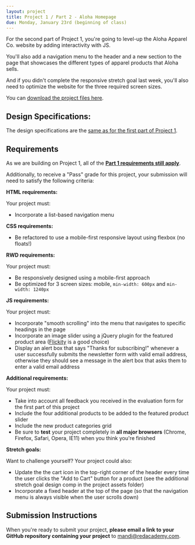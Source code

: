 ```yaml
---
layout: project
title: Project 1 / Part 2 - Aloha Homepage
due: Monday, January 23rd (beginning of class)
---
```


For the second part of Project 1, you're going to level-up the Aloha Apparel Co. website by adding interactivity with JS.

You'll also add a navigation menu to the header and a new section to the page that showcases the different types of apparel products that Aloha sells.

And if you didn't complete the responsive stretch goal last week, you'll also need to optimize the website for the three required screen sizes.

You can [download the project files here](https://s3-us-west-2.amazonaws.com/red-wdp/project-files/project-01b.zip).

## Design Specifications:

The design specifications are the [same as for the first part of Project 1](/project/project-1-part-1-aloha-homepage/).

## Requirements

As we are building on Project 1, all of the **[Part 1 requirements still apply](/project/project-1-part-1-aloha-homepage/)**.

Additionally, to receive a "Pass" grade for this project, your submission will need to satisfy the following criteria:

**HTML requirements:**

Your project must:

- Incorporate a list-based navigation menu

**CSS requirements:**

- Be refactored to use a mobile-first responsive layout using flexbox (no floats!)

**RWD requirements:**

Your project must:

- Be responsively designed using a mobile-first approach
- Be optimized for 3 screen sizes: mobile, `min-width: 600px` and `min-width: 1240px`

**JS requirements:**

Your project must:

- Incorporate "smooth scrolling" into the menu that navigates to specific headings in the page
- Incorporate an image slider using a jQuery plugin for the featured product area ([Flickity](http://flickity.metafizzy.co/) is a good choice)
- Display an alert box that says "Thanks for subscribing!" whenever a user successfully submits the newsletter form with valid email address, otherwise they should see a message in the alert box that asks them to enter a valid email address

**Additional requirements:**

Your project must:

- Take into account all feedback you received in the evaluation form for the first part of this project
- Include the four additional products to be added to the featured product slider
- Include the new product categories grid
- Be sure to **test** your project completely in **all major browsers** (Chrome, Firefox, Safari, Opera, IE11) when you think you're finished

**Stretch goals:**

Want to challenge yourself? Your project could also:

- Update the the cart icon in the top-right corner of the header every time the user clicks the "Add to Cart" button for a product (see the additional stretch goal design comp in the project assets folder)
- Incorporate a fixed header at the top of the page (so that the navigation menu is always visible when the user scrolls down)

## Submission Instructions

When you're ready to submit your project, **please email a link to your GitHub repository containing your project** to [mandi@redacademy.com](mailto:mandi@redacademy.com).
